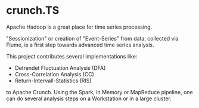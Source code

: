 crunch.TS
=========

Apache Hadoop is a great place for time series processing. 

"Sessionization" or creation of "Event-Series" from data, collected via Flume,
is a first step towards advanced time series analysis. 

This project contributes several implementations like:

* Detrendet Fluctuation Analysis (DFA)
* Cross-Correlation Analysis (CC)
* Return-Intervall-Statistics (RIS)

to Apache Crunch. Using the Spark, in Memory or MapReduce pipeline, one
can do several analysis steps on a Workstation or in a large cluster.
 


 